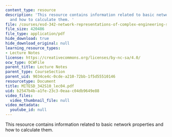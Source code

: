 ```yaml
---
content_type: resource
description: 'This resource contains information related to basic network properties
  and how to calculate them. '
file: /courses/esd-342-network-representations-of-complex-engineering-systems-spring-2010/b2547b4ba1fe23c30eaac04db9649e88_MITESD_342S10_lec04.pdf
file_size: 420486
file_type: application/pdf
hide_download: true
hide_download_original: null
learning_resource_types:
- Lecture Notes
license: https://creativecommons.org/licenses/by-nc-sa/4.0/
ocw_type: OCWFile
parent_title: Lecture Notes
parent_type: CourseSection
parent_uid: 9034ce4c-0cde-a210-72bb-1f5d55510146
resourcetype: Document
title: MITESD_342S10_lec04.pdf
uid: b2547b4b-a1fe-23c3-0eaa-c04db9649e88
video_files:
  video_thumbnail_file: null
video_metadata:
  youtube_id: null
---
```

This resource contains information related to basic network properties and how to calculate them. 